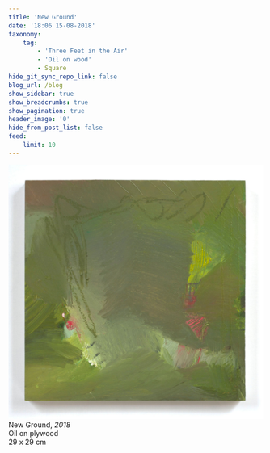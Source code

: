 ```yaml
---
title: 'New Ground'
date: '18:06 15-08-2018'
taxonomy:
    tag:
        - 'Three Feet in the Air'
        - 'Oil on wood'
        - Square
hide_git_sync_repo_link: false
blog_url: /blog
show_sidebar: true
show_breadcrumbs: true
show_pagination: true
header_image: '0'
hide_from_post_list: false
feed:
    limit: 10
---
```


![](0BA3D1BA-00B2-4D2F-A95D-3CBEB324625F.jpeg)  
New Ground, _2018_  
Oil on plywood  
29 x 29 cm